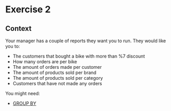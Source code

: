 # Exercise 2

## Context

Your manager has a couple of reports they want you to run. They would like you to:

- The customers that bought a bike with more than %7 discount
- How many orders are per bike
- The amount of orders made per customer
- The amount of products sold per brand
- The amount of products sold per category
- Customers that have not made any orders

You might need:
- [GROUP BY](https://www.postgresqltutorial.com/postgresql-tutorial/postgresql-group-by/)

